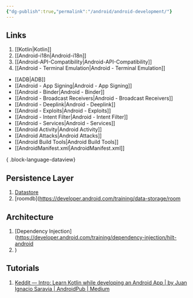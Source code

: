 ```yaml
---
{"dg-publish":true,"permalink":"/android/android-development/"}
---
```



## Links

1. [[Kotlin\|Kotlin]]
2. [[Android-i18n\|Android-i18n]]
3. [[Android-API-Compatibility\|Android-API-Compatibility]]
4. [[Android - Terminal Emulation\|Android - Terminal Emulation]]

- [[ADB\|ADB]]
- [[Android - App Signing\|Android - App Signing]]
- [[Android - Binder\|Android - Binder]]
- [[Android - Broadcast Receivers\|Android - Broadcast Receivers]]
- [[Android - Deeplink\|Android - Deeplink]]
- [[Android - Exploits\|Android - Exploits]]
- [[Android - Intent Filter\|Android - Intent Filter]]
- [[Android - Services\|Android - Services]]
- [[Android Activity\|Android Activity]]
- [[Android Attacks\|Android Attacks]]
- [[Android Build Tools\|Android Build Tools]]
- [[AndroidManifest.xml\|AndroidManifest.xml]]

{ .block-language-dataview}
## Persistence Layer

1. [Datastore](https://developer.android.com/topic/libraries/architecture/datastore)
2. [roomdb](https://developer.android.com/training/data-storage/room

## Architecture

1. [Dependency Injection](https://developer.android.com/training/dependency-injection/hilt-android
2. )

## Tutorials

1. [Keddit — Intro: Learn Kotlin while developing an Android App | by Juan Ignacio Saravia | AndroidPub | Medium](https://medium.com/@juanchosaravia/learn-kotlin-while-developing-an-android-app-introduction-567e21ff9664)
